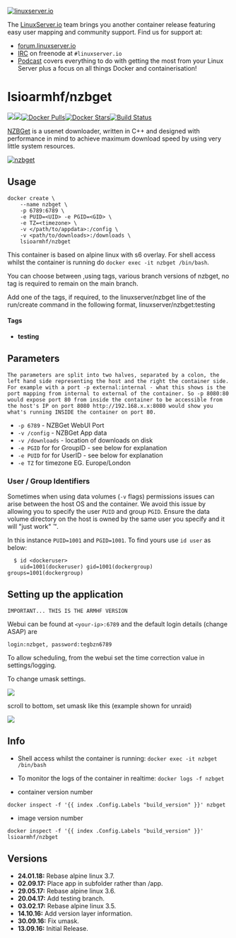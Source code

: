[linuxserverurl]: https://linuxserver.io
[forumurl]: https://forum.linuxserver.io
[ircurl]: https://www.linuxserver.io/irc/
[podcasturl]: https://www.linuxserver.io/podcast/
[appurl]: http://nzbget.net/
[hub]: https://hub.docker.com/r/lsioarmhf/nzbget/

[![linuxserver.io](https://raw.githubusercontent.com/linuxserver/docker-templates/master/linuxserver.io/img/linuxserver_medium.png)][linuxserverurl]

The [LinuxServer.io][linuxserverurl] team brings you another container release featuring easy user mapping and community support. Find us for support at:
* [forum.linuxserver.io][forumurl]
* [IRC][ircurl] on freenode at `#linuxserver.io`
* [Podcast][podcasturl] covers everything to do with getting the most from your Linux Server plus a focus on all things Docker and containerisation!

# lsioarmhf/nzbget
[![](https://images.microbadger.com/badges/version/lsioarmhf/nzbget.svg)](https://microbadger.com/images/lsioarmhf/nzbget "Get your own version badge on microbadger.com")[![](https://images.microbadger.com/badges/image/lsioarmhf/nzbget.svg)](https://microbadger.com/images/lsioarmhf/nzbget "Get your own image badge on microbadger.com")[![Docker Pulls](https://img.shields.io/docker/pulls/lsioarmhf/nzbget.svg)][hub][![Docker Stars](https://img.shields.io/docker/stars/lsioarmhf/nzbget.svg)][hub][![Build Status](https://ci.linuxserver.io/buildStatus/icon?job=Docker-Builders/armhf/armhf-nzbget)](https://ci.linuxserver.io/job/Docker-Builders/job/armhf/job/armhf-nzbget/)

[NZBGet](http://nzbget.net/) is a usenet downloader, written in C++ and designed with performance in mind to achieve maximum download speed by using very little system resources.

[![nzbget](https://raw.githubusercontent.com/linuxserver/docker-templates/master/linuxserver.io/img/nzbget-banner.png)][appurl]

## Usage

```
docker create \
	--name nzbget \
	-p 6789:6789 \
	-e PUID=<UID> -e PGID=<GID> \
	-e TZ=<timezone> \
	-v </path/to/appdata>:/config \
	-v <path/to/downloads>:/downloads \
	lsioarmhf/nzbget
```

This container is based on alpine linux with s6 overlay. For shell access whilst the container is running do `docker exec -it nzbget /bin/bash`.

You can choose between ,using tags, various branch versions of nzbget, no tag is required to remain on the main branch.

Add one of the tags,  if required,  to the linuxserver/nzbget line of the run/create command in the following format, linuxserver/nzbget:testing

#### Tags
+ **testing**

## Parameters

`The parameters are split into two halves, separated by a colon, the left hand side representing the host and the right the container side. 
For example with a port -p external:internal - what this shows is the port mapping from internal to external of the container.
So -p 8080:80 would expose port 80 from inside the container to be accessible from the host's IP on port 8080
http://192.168.x.x:8080 would show you what's running INSIDE the container on port 80.`


* `-p 6789` - NZBGet WebUI Port
* `-v /config` - NZBGet App data
* `-v /downloads` - location of downloads on disk
* `-e PGID` for for GroupID - see below for explanation
* `-e PUID` for for UserID - see below for explanation
* `-e TZ` for timezone EG. Europe/London


### User / Group Identifiers

Sometimes when using data volumes (`-v` flags) permissions issues can arise between the host OS and the container. We avoid this issue by allowing you to specify the user `PUID` and group `PGID`. Ensure the data volume directory on the host is owned by the same user you specify and it will "just work" ™.

In this instance `PUID=1001` and `PGID=1001`. To find yours use `id user` as below:

```
  $ id <dockeruser>
    uid=1001(dockeruser) gid=1001(dockergroup) groups=1001(dockergroup)
```

## Setting up the application
`IMPORTANT... THIS IS THE ARMHF VERSION`

Webui can be found at  `<your-ip>:6789` and the default login details (change ASAP) are 

`login:nzbget, password:tegbzn6789`

To allow scheduling, from the webui set the time correction value in settings/logging.

To change umask settings.

![](http://i.imgur.com/A4VMbwE.png)

scroll to bottom, set umask like this (example shown for unraid)

![](http://i.imgur.com/mIqDEJJ.png)

## Info
* Shell access whilst the container is running: `docker exec -it nzbget /bin/bash`
* To monitor the logs of the container in realtime: `docker logs -f nzbget`


* container version number 

`docker inspect -f '{{ index .Config.Labels "build_version" }}' nzbget`

* image version number

`docker inspect -f '{{ index .Config.Labels "build_version" }}' lsioarmhf/nzbget`

## Versions

+ **24.01.18:** Rebase alpine linux 3.7.
+ **02.09.17:** Place app in subfolder rather than /app.
+ **29.05.17:** Rebase alpine linux 3.6.
+ **20.04.17:** Add testing branch.
+ **03.02.17:** Rebase alpine linux 3.5.
+ **14.10.16:** Add version layer information.
+ **30.09.16:** Fix umask.
+ **13.09.16:** Initial Release.
